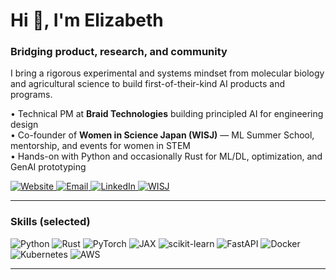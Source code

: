 <h1 align="left">Hi 👋, I'm Elizabeth</h1>
<h3 align="left">Bridging product, research, and community</h3>

<p align="left">
I bring a rigorous experimental and systems mindset from molecular biology and agricultural science to build first-of-their-kind AI products and programs.
</p>

<!-- Quick highlights -->
<p align="left">
• Technical PM at <b>Braid Technologies</b> building principled AI for engineering design<br/>
• Co-founder of <b>Women in Science Japan (WISJ)</b> — ML Summer School, mentorship, and events for women in STEM<br/>
• Hands-on with Python and occasionally Rust for ML/DL, optimization, and GenAI prototyping
</p>

<!-- Primary CTAs -->
<p align="left">
  <a href="https://www.elizabethoda.com" target="_blank">
    <img alt="Website" src="https://img.shields.io/badge/Portfolio-elizabethoda.com-1f2937?labelColor=111827">
  </a>
  <a href="mailto:hello@elizabethoda.com" target="_blank">
    <img alt="Email" src="https://img.shields.io/badge/Contact-hello@elizabethoda.com-1f2937?labelColor=111827">
  </a>
  <a href="https://www.linkedin.com/in/elizabethoda/" target="_blank">
    <img alt="LinkedIn" src="https://img.shields.io/badge/LinkedIn-Elizabeth%20Oda-1f2937?logo=linkedin&labelColor=111827">
  </a>
  <a href="https://www.womeninsciencejapan.com/" target="_blank">
    <img alt="WISJ" src="https://img.shields.io/badge/WISJ-Community-1f2937?labelColor=111827">
  </a>
</p>

---

### Skills (selected)
<p align="left">
  <!-- Languages -->
  <img alt="Python" src="https://img.shields.io/badge/Python-3776AB?logo=python&logoColor=white&labelColor=111827">
  <img alt="Rust" src="https://img.shields.io/badge/Rust-000000?logo=rust&logoColor=white&labelColor=111827">
  <!-- ML/AI -->
  <img alt="PyTorch" src="https://img.shields.io/badge/PyTorch-EE4C2C?logo=pytorch&logoColor=white&labelColor=111827">
  <img alt="JAX" src="https://img.shields.io/badge/JAX-007ACC?logo=google&logoColor=white&labelColor=111827">
  <img alt="scikit-learn" src="https://img.shields.io/badge/scikit--learn-F7931E?logo=scikitlearn&logoColor=white&labelColor=111827">
  <!-- Web / APIs -->
  <img alt="FastAPI" src="https://img.shields.io/badge/FastAPI-009688?logo=fastapi&logoColor=white&labelColor=111827">
  <!-- Infra -->
  <img alt="Docker" src="https://img.shields.io/badge/Docker-2496ED?logo=docker&logoColor=white&labelColor=111827">
  <img alt="Kubernetes" src="https://img.shields.io/badge/Kubernetes-326CE5?logo=kubernetes&logoColor=white&labelColor=111827">
  <img alt="AWS" src="https://img.shields.io/badge/AWS-232F3E?logo=amazonaws&logoColor=white&labelColor=111827">
</p>

---

